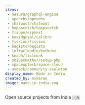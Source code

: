 ```yaml
---
items:
 - hasura/graphql-engine
 - openebs/openebs
 - chatwoot/chatwoot
 - hoppscotch/hoppscotch
 - frappe/erpnext
 - kovidgoyal/calibre
 - fission/fission
 - bagisto/bagisto
 - infracloudio/botkube
 - knadh/listmonk
 - shivammathur/setup-php
 - spaceuptech/space-cloud
 - uvdesk/community-skeleton
display_name: Made in India
created_by: mvkaran
image: made-in-india.png
---
```

Open source projects from India :india:

